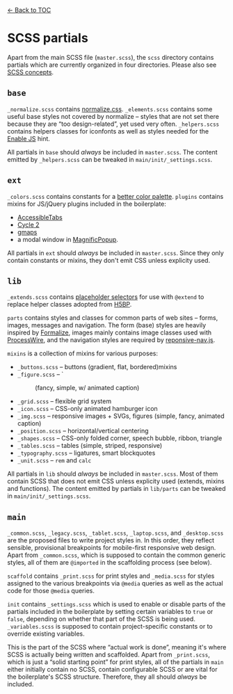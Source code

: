 [← Back to TOC](TOC.md)

# SCSS partials

Apart from the main SCSS file (`master.scss`), the `scss` directory contains partials which are currently organized in four directories. Please also see [SCSS concepts](scss-concepts.md).

## `base`

`_normalize.scss` contains [normalize.css](github.com/necolas/normalize.css). `_elements.scss` contains some useful base styles not covered by normalize – styles that are not set there because they are “too design-related”, yet used very often. `_helpers.scss` contains helpers classes for iconfonts as well as styles needed for the [Enable JS](http://www.enable-javascript.com) hint.

All partials in `base` should *always* be included in `master.scss`. The content emitted by `_helpers.scss` can be tweaked in `main/init/_settings.scss`.

## `ext`

`_colors.scss` contains constants for a [better color palette](http://clrs.cc/). `plugins` contains mixins for JS/jQuery plugins included in the boilerplate:

* [AccessibleTabs](https://github.com/ginader/Accessible-Tabs)
* [Cycle 2](https://github.com/malsup/cycle2)
* [gmaps](https://github.com/hpneo/gmaps)
* a modal window in [MagnificPopup](https://github.com/dimsemenov/Magnific-Popup).

All partials in `ext` should *always* be included in `master.scss`. Since they only contain constants or mixins, they don't emit CSS unless explicity used.

## `lib`

`_extends.scss` contains [placeholder selectors](http://thesassway.com/intermediate/understanding-placeholder-selectors) for use with `@extend` to replace helper classes adopted from [H5BP](https://html5boilerplate.com).

`parts` contains styles and classes for common parts of web sites – forms, images, messages and navigation. The form (base) styles are heavily inspired by [Formalize](http://formalize.me/), images mainly contains image classes used with [ProcessWire](http://processwire.com), and the navigation styles are required by [reponsive-nav.js](http://responsive-nav.com/).

`mixins` is a collection of mixins for various purposes:

* `_buttons.scss` – buttons (gradient, flat, bordered)mixins
* `_figure.scss` – `<figure> (fancy, simple, w/ animated caption)
* `_grid.scss` – flexible grid system
* `_icon.scss` – CSS-only animated hamburger icon
* `_img.scss` – responsive images + SVGs, figures (simple, fancy, animated caption)
* `_position.scss` – horizontal/vertical centering
* `_shapes.scss` – CSS-only folded corner, speech bubble, ribbon, triangle
* `_tables.scss` – tables (simple, striped, responsive)
* `_typography.scss` – ligatures, smart blockquotes
* `_unit.scss` – `rem` and `calc`

All partials in `lib` should *always* be included in `master.scss`. Most of them contain SCSS that does not emit CSS unless explicity used (extends, mixins and functions). The content emitted by partials in `lib/parts` can be tweaked in `main/init/_settings.scss`.

## `main`

`_common.scss`, `_legacy.scss`, `_tablet.scss`, `_laptop.scss`, and `_desktop.scss` are the proposed files to write project styles in. In this order, they reflect sensible, provisional breakpoints for mobile-first responsive web design. Apart from `_common.scss`, which is supposed to contain the common generic styles, all of them are `@imported` in the scaffolding process (see below).

`scaffold` contains `_print.scss` for print styles and `_media.scss` for styles assigned to the various breakpoints via `@media` queries as well as the actual code for those `@media` queries.

`init` contains `_settings.scss` which is used to enable or disable parts of the partials included in the boilerplate by setting certain variables to `true` or `false`, depending on whether that part of the SCSS is being used. `_variables.scss` is supposed to contain project-specific constants or to override existing variables.

This is the part of the SCSS where “actual work is done”, meaning it's where SCSS is actually being written and scaffolded. Apart from `_print.scss`, which is just a “solid starting point” for print styles, all of the partials in `main` either initially contain no SCSS, contain configurable SCSS or are vital for the boilerplate's SCSS structure. Therefore, they all should *always* be included.
